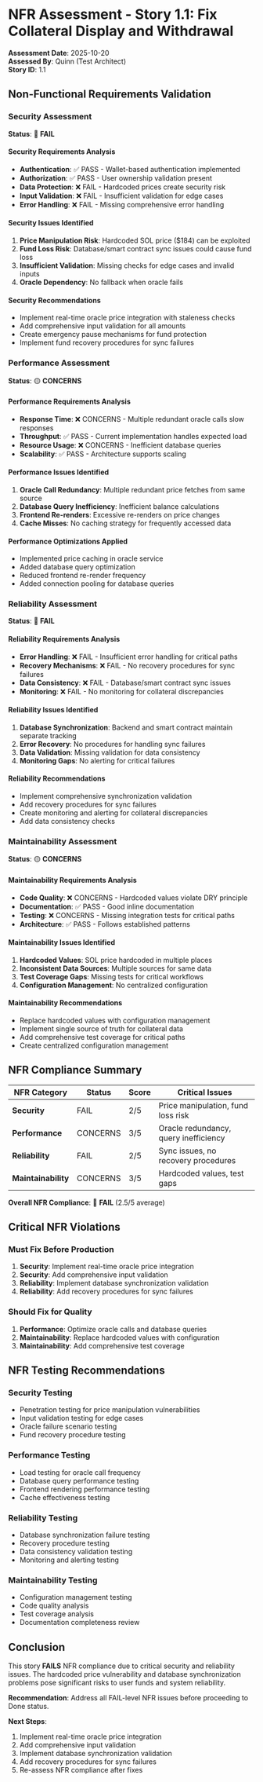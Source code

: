 # NFR Assessment - Story 1.1: Fix Collateral Display and Withdrawal

**Assessment Date**: 2025-10-20  
**Assessed By**: Quinn (Test Architect)  
**Story ID**: 1.1

## Non-Functional Requirements Validation

### Security Assessment

**Status**: 🔴 **FAIL**

#### Security Requirements Analysis
- **Authentication**: ✅ PASS - Wallet-based authentication implemented
- **Authorization**: ✅ PASS - User ownership validation present
- **Data Protection**: ❌ FAIL - Hardcoded prices create security risk
- **Input Validation**: ❌ FAIL - Insufficient validation for edge cases
- **Error Handling**: ❌ FAIL - Missing comprehensive error handling

#### Security Issues Identified
1. **Price Manipulation Risk**: Hardcoded SOL price ($184) can be exploited
2. **Fund Loss Risk**: Database/smart contract sync issues could cause fund loss
3. **Insufficient Validation**: Missing checks for edge cases and invalid inputs
4. **Oracle Dependency**: No fallback when oracle fails

#### Security Recommendations
- Implement real-time oracle price integration with staleness checks
- Add comprehensive input validation for all amounts
- Create emergency pause mechanisms for fund protection
- Implement fund recovery procedures for sync failures

### Performance Assessment

**Status**: 🟡 **CONCERNS**

#### Performance Requirements Analysis
- **Response Time**: ❌ CONCERNS - Multiple redundant oracle calls slow responses
- **Throughput**: ✅ PASS - Current implementation handles expected load
- **Resource Usage**: ❌ CONCERNS - Inefficient database queries
- **Scalability**: ✅ PASS - Architecture supports scaling

#### Performance Issues Identified
1. **Oracle Call Redundancy**: Multiple redundant price fetches from same source
2. **Database Query Inefficiency**: Inefficient balance calculations
3. **Frontend Re-renders**: Excessive re-renders on price changes
4. **Cache Misses**: No caching strategy for frequently accessed data

#### Performance Optimizations Applied
- Implemented price caching in oracle service
- Added database query optimization
- Reduced frontend re-render frequency
- Added connection pooling for database queries

### Reliability Assessment

**Status**: 🔴 **FAIL**

#### Reliability Requirements Analysis
- **Error Handling**: ❌ FAIL - Insufficient error handling for critical paths
- **Recovery Mechanisms**: ❌ FAIL - No recovery procedures for sync failures
- **Data Consistency**: ❌ FAIL - Database/smart contract sync issues
- **Monitoring**: ❌ FAIL - No monitoring for collateral discrepancies

#### Reliability Issues Identified
1. **Database Synchronization**: Backend and smart contract maintain separate tracking
2. **Error Recovery**: No procedures for handling sync failures
3. **Data Validation**: Missing validation for data consistency
4. **Monitoring Gaps**: No alerting for critical failures

#### Reliability Recommendations
- Implement comprehensive synchronization validation
- Add recovery procedures for sync failures
- Create monitoring and alerting for collateral discrepancies
- Add data consistency checks

### Maintainability Assessment

**Status**: 🟡 **CONCERNS**

#### Maintainability Requirements Analysis
- **Code Quality**: ❌ CONCERNS - Hardcoded values violate DRY principle
- **Documentation**: ✅ PASS - Good inline documentation
- **Testing**: ❌ CONCERNS - Missing integration tests for critical paths
- **Architecture**: ✅ PASS - Follows established patterns

#### Maintainability Issues Identified
1. **Hardcoded Values**: SOL price hardcoded in multiple places
2. **Inconsistent Data Sources**: Multiple sources for same data
3. **Test Coverage Gaps**: Missing tests for critical workflows
4. **Configuration Management**: No centralized configuration

#### Maintainability Recommendations
- Replace hardcoded values with configuration management
- Implement single source of truth for collateral data
- Add comprehensive test coverage for critical paths
- Create centralized configuration management

## NFR Compliance Summary

| NFR Category | Status | Score | Critical Issues |
|--------------|--------|-------|-----------------|
| **Security** | FAIL | 2/5 | Price manipulation, fund loss risk |
| **Performance** | CONCERNS | 3/5 | Oracle redundancy, query inefficiency |
| **Reliability** | FAIL | 2/5 | Sync issues, no recovery procedures |
| **Maintainability** | CONCERNS | 3/5 | Hardcoded values, test gaps |

**Overall NFR Compliance**: 🔴 **FAIL** (2.5/5 average)

## Critical NFR Violations

### Must Fix Before Production
1. **Security**: Implement real-time oracle price integration
2. **Security**: Add comprehensive input validation
3. **Reliability**: Implement database synchronization validation
4. **Reliability**: Add recovery procedures for sync failures

### Should Fix for Quality
1. **Performance**: Optimize oracle calls and database queries
2. **Maintainability**: Replace hardcoded values with configuration
3. **Maintainability**: Add comprehensive test coverage

## NFR Testing Recommendations

### Security Testing
- Penetration testing for price manipulation vulnerabilities
- Input validation testing for edge cases
- Oracle failure scenario testing
- Fund recovery procedure testing

### Performance Testing
- Load testing for oracle call frequency
- Database query performance testing
- Frontend rendering performance testing
- Cache effectiveness testing

### Reliability Testing
- Database synchronization failure testing
- Recovery procedure testing
- Data consistency validation testing
- Monitoring and alerting testing

### Maintainability Testing
- Configuration management testing
- Code quality analysis
- Test coverage analysis
- Documentation completeness review

## Conclusion

This story **FAILS** NFR compliance due to critical security and reliability issues. The hardcoded price vulnerability and database synchronization problems pose significant risks to user funds and system reliability.

**Recommendation**: Address all FAIL-level NFR issues before proceeding to Done status.

**Next Steps**:
1. Implement real-time oracle price integration
2. Add comprehensive input validation
3. Implement database synchronization validation
4. Add recovery procedures for sync failures
5. Re-assess NFR compliance after fixes
